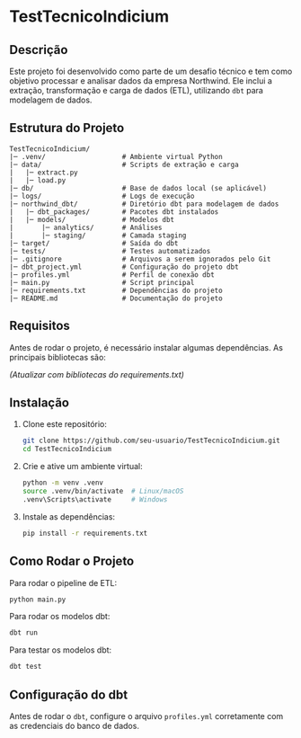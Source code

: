 # TestTecnicoIndicium

## Descrição
Este projeto foi desenvolvido como parte de um desafio técnico e tem como objetivo processar e analisar dados da empresa Northwind. Ele inclui a extração, transformação e carga de dados (ETL), utilizando `dbt` para modelagem de dados.

## Estrutura do Projeto
```
TestTecnicoIndicium/
|─ .venv/                   # Ambiente virtual Python
|─ data/                    # Scripts de extração e carga
|   |─ extract.py
|   |─ load.py
|─ db/                      # Base de dados local (se aplicável)
|─ logs/                    # Logs de execução
|─ northwind_dbt/           # Diretório dbt para modelagem de dados
|   |─ dbt_packages/        # Pacotes dbt instalados
|   |─ models/              # Modelos dbt
|       |─ analytics/       # Análises
|       |─ staging/         # Camada staging
|─ target/                  # Saída do dbt
|─ tests/                   # Testes automatizados
|─ .gitignore               # Arquivos a serem ignorados pelo Git
|─ dbt_project.yml          # Configuração do projeto dbt
|─ profiles.yml             # Perfil de conexão dbt
|─ main.py                  # Script principal
|─ requirements.txt         # Dependências do projeto
|─ README.md                # Documentação do projeto
```

## Requisitos
Antes de rodar o projeto, é necessário instalar algumas dependências. As principais bibliotecas são:

*(Atualizar com bibliotecas do requirements.txt)*

## Instalação
1. Clone este repositório:
   ```sh
   git clone https://github.com/seu-usuario/TestTecnicoIndicium.git
   cd TestTecnicoIndicium
   ```
2. Crie e ative um ambiente virtual:
   ```sh
   python -m venv .venv
   source .venv/bin/activate  # Linux/macOS
   .venv\Scripts\activate     # Windows
   ```
3. Instale as dependências:
   ```sh
   pip install -r requirements.txt
   ```

## Como Rodar o Projeto
Para rodar o pipeline de ETL:
```sh
python main.py
```

Para rodar os modelos dbt:
```sh
dbt run
```

Para testar os modelos dbt:
```sh
dbt test
```

## Configuração do dbt
Antes de rodar o `dbt`, configure o arquivo `profiles.yml` corretamente com as credenciais do banco de dados.




